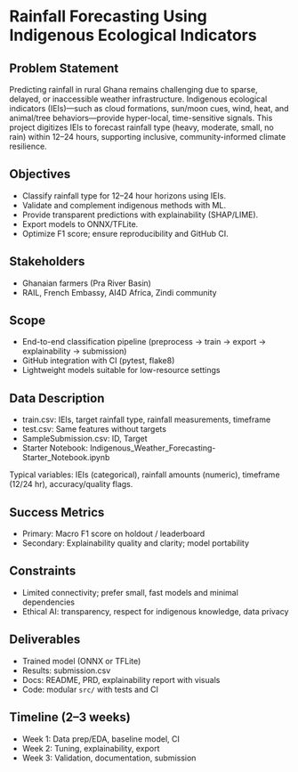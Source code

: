 # Rainfall Forecasting Using Indigenous Ecological Indicators

## Problem Statement
Predicting rainfall in rural Ghana remains challenging due to sparse, delayed, or inaccessible weather infrastructure. Indigenous ecological indicators (IEIs)—such as cloud formations, sun/moon cues, wind, heat, and animal/tree behaviors—provide hyper-local, time-sensitive signals. This project digitizes IEIs to forecast rainfall type (heavy, moderate, small, no rain) within 12–24 hours, supporting inclusive, community-informed climate resilience.

## Objectives
- Classify rainfall type for 12–24 hour horizons using IEIs.
- Validate and complement indigenous methods with ML.
- Provide transparent predictions with explainability (SHAP/LIME).
- Export models to ONNX/TFLite.
- Optimize F1 score; ensure reproducibility and GitHub CI.

## Stakeholders
- Ghanaian farmers (Pra River Basin)
- RAIL, French Embassy, AI4D Africa, Zindi community

## Scope
- End-to-end classification pipeline (preprocess → train → export → explainability → submission)
- GitHub integration with CI (pytest, flake8)
- Lightweight models suitable for low-resource settings

## Data Description
- train.csv: IEIs, target rainfall type, rainfall measurements, timeframe
- test.csv: Same features without targets
- SampleSubmission.csv: ID, Target
- Starter Notebook: Indigenous_Weather_Forecasting-Starter_Notebook.ipynb

Typical variables: IEIs (categorical), rainfall amounts (numeric), timeframe (12/24 hr), accuracy/quality flags.

## Success Metrics
- Primary: Macro F1 score on holdout / leaderboard
- Secondary: Explainability quality and clarity; model portability

## Constraints
- Limited connectivity; prefer small, fast models and minimal dependencies
- Ethical AI: transparency, respect for indigenous knowledge, data privacy

## Deliverables
- Trained model (ONNX or TFLite)
- Results: submission.csv
- Docs: README, PRD, explainability report with visuals
- Code: modular `src/` with tests and CI

## Timeline (2–3 weeks)
- Week 1: Data prep/EDA, baseline model, CI
- Week 2: Tuning, explainability, export
- Week 3: Validation, documentation, submission
